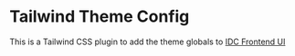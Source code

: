 # Tailwind Theme Config

This is a Tailwind CSS plugin to add the theme globals to [IDC Frontend UI](https://github.com/troychaplin/idc-frontend-ui)
